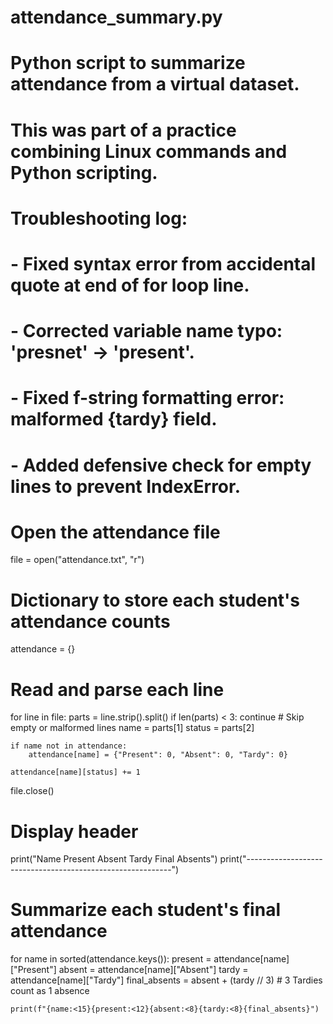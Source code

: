 # attendance_summary.py
# Python script to summarize attendance from a virtual dataset.
# This was part of a practice combining Linux commands and Python scripting.
# 
# Troubleshooting log:
# - Fixed syntax error from accidental quote at end of for loop line.
# - Corrected variable name typo: 'presnet' -> 'present'.
# - Fixed f-string formatting error: malformed {tardy} field.
# - Added defensive check for empty lines to prevent IndexError.

# Open the attendance file
file = open("attendance.txt", "r")

# Dictionary to store each student's attendance counts
attendance = {}

# Read and parse each line
for line in file:
    parts = line.strip().split()
    if len(parts) < 3:
        continue  # Skip empty or malformed lines
    name = parts[1]
    status = parts[2]

    if name not in attendance:
        attendance[name] = {"Present": 0, "Absent": 0, "Tardy": 0}

    attendance[name][status] += 1

file.close()

# Display header
print("Name            Present      Absent   Tardy   Final Absents")
print("-----------------------------------------------------------")

# Summarize each student's final attendance
for name in sorted(attendance.keys()):
    present = attendance[name]["Present"]
    absent = attendance[name]["Absent"]
    tardy = attendance[name]["Tardy"]
    final_absents = absent + (tardy // 3)  # 3 Tardies count as 1 absence

    print(f"{name:<15}{present:<12}{absent:<8}{tardy:<8}{final_absents}")

